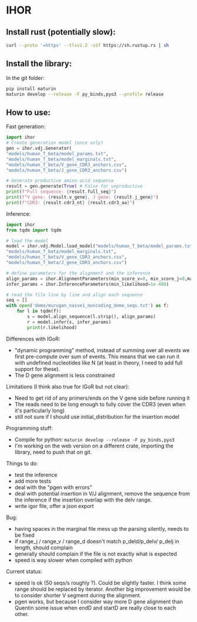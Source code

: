 # IHOR

Install rust (potentially slow):
--------------------------------

``` sh
curl --proto '=https' --tlsv1.2 -sSf https://sh.rustup.rs | sh
```

Install the library:
--------------------

In the git folder:
``` sh
pip install maturin
maturin develop --release -F py_binds,pyo3 --profile release
```

How to use:
-----------

Fast generation:
```py
import ihor
# Create generation model (once only)
gen = ihor.vdj.Generator(
"models/human_T_beta/model_params.txt",
"models/human_T_beta/model_marginals.txt",
"models/human_T_beta/V_gene_CDR3_anchors.csv",
"models/human_T_beta/J_gene_CDR3_anchors.csv")

# Generate productive amino-acid sequence
result = gen.generate(True) # False for unproductive
print(f"Full sequence: {result.full_seq}")
print(f"V gene: {result.v_gene}, J gene: {result.j_gene}")
print(f"CDR3: {result.cdr3_nt} {result.cdr3_aa}")
```


Inference:
```py
import ihor
from tqdm import tqdm

# load the model
model = ihor.vdj.Model.load_model("models/human_T_beta/model_params.txt",
"models/human_T_beta/model_marginals.txt",
"models/human_T_beta/V_gene_CDR3_anchors.csv",
"models/human_T_beta/J_gene_CDR3_anchors.csv")

# define parameters for the alignment and the inference
align_params = ihor.AlignmentParameters(min_score_v=0, min_score_j=0,max_error_d=100)
infer_params = ihor.InferenceParameters(min_likelihood=1e-400)

# read the file line by line and align each sequence
seq = []
with open('demo/murugan_naive1_noncoding_demo_seqs.txt') as f:
    for l in tqdm(f):
        s = model.align_sequence(l.strip(), align_params)
        r = model.infer(s, infer_params)
        print(r.likelihood)
```


Differences with IGoR:
- "dynamic programming" method, instead of summing over all events we first pre-compute over sum of events. This means that we can run it with undefined nucleotides like N (at least in theory, I need to add full support for these).
- The D gene alignment is less constrained

Limitations (I think also true for IGoR but not clear):
- Need to get rid of any primers/ends on the V gene side before running it
- The reads need to be long enough to fully cover the CDR3 (even when it's particularly long)
- still not sure if I should use initial_distribution for the insertion model


Programming stuff:
- Compile for python: `maturin develop --release -F py_binds,pyo3`
- I'm working on the web version on a different crate, importing the library, need to push that on git.

Things to do:
- test the inference
- add more tests
- deal with the "pgen with errors"
- deal with potential insertion in V/J alignment, remove the sequence from the inference if the insertion overlap with the delv range.
- write igor file, offer a json export

Bug:
- having spaces in the marginal file mess up the parsing silently, needs to be fixed
- if range_j / range_v / range_d doesn't match p_deld/p_delv/ p_delj in length, should complain
- generally should complain if the file is not exactly what is expected
- speed is way slower when compiled with python

Current status:
- speed is ok (50 seqs/s roughly ?). Could be slightly faster. I think some range should be replaced by iterator. Another big improvement would be to consider shorter V segment during the alignment.
- pgen works, but because I consider way more D gene alignment than Quentin some issue when endD and startD are really close to each other.
